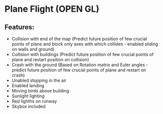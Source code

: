 # Plane Flight (OPEN GL)



## Features:
- Collision with end of the map (Predict future position of few crucial points of plane and block only axes with which collides - enabled sliding on walls and ground)
- Collision with buildings (Predict future position of few crucial points of plane and restart position on collision)
- Crash with the ground (Based on Rotation matrix and Euler angles - predict future position of few crucial points of plane and restart on crash)
- Unabled stopping in the air
- Enabled landing
- Moving birds above building
- Sunlight lighting
- Red lighths on runway
- Skybox included
